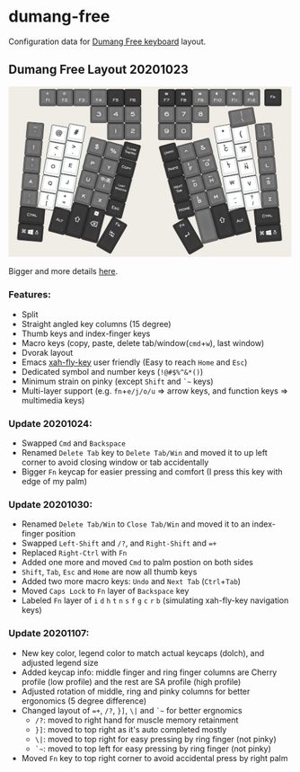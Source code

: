 # dumang-free
Configuration data for [Dumang Free keyboard](https://www.admacro.xyz/kbd/dumang_dk6.html) layout.

## Dumang Free Layout 20201023

![layout screenshot](layout_screenshot.png)

Bigger and more details [here](http://www.keyboard-layout-editor.com/#/gists/04304dff960cfb969da6850280b3853c).

### Features:
 - Split
 - Straight angled key columns (15 degree)
 - Thumb keys and index-finger keys
 - Macro keys (copy, paste, delete tab/window(`cmd`+`w`), last window)
 - Dvorak layout
 - Emacs [xah-fly-key](http://ergoemacs.org/misc/ergoemacs_vi_mode.html) user friendly (Easy to reach `Home` and `Esc`)
 - Dedicated symbol and number keys (`!@#$%^&*()`)
 - Minimum strain on pinky (except `Shift` and `` `~ `` keys)
 - Multi-layer support (e.g. `fn`+`e/j/o/u` => arrow keys, and function keys => multimedia keys)

### Update 20201024:
 - Swapped `Cmd` and `Backspace`
 - Renamed `Delete Tab` key to `Delete Tab/Win` and moved it to up left corner to avoid closing window or tab accidentally
 - Bigger `Fn` keycap for easier pressing and comfort (I press this key with edge of my palm)

### Update 20201030:
 - Renamed `Delete Tab/Win` to `Close Tab/Win` and moved it to an index-finger position
 - Swapped `Left-Shift` and `/?`, and `Right-Shift` and `=+`
 - Replaced `Right-Ctrl` with `Fn`
 - Added one more and moved `Cmd` to palm postion on both sides
 - `Shift`, `Tab`, `Esc` and `Home` are now all thumb keys
 - Added two more macro keys: `Undo` and `Next Tab` (`Ctrl`+`Tab`)
 - Moved `Caps Lock` to `Fn` layer of `Backspace` key
 - Labeled `Fn` layer of `i` `d` `h` `t` `n` `s` `f` `g` `c` `r` `b` (simulating xah-fly-key navigation keys)

### Update 20201107:
 - New key color, legend color to match actual keycaps (dolch), and adjusted legend size
 - Added keycap info: middle finger and ring finger columns are Cherry profile (low profile) and the rest are SA profile (high profile)
 - Adjusted rotation of middle, ring and pinky columns for better ergonomics (5 degree difference)
 - Changed layout of `=+`, `/?`, `}]`, `\|` and `` `~ `` for better ergnomics
   - `/?`: moved to right hand for muscle memory retainment
   - `}]`: moved to top right as it's auto completed mostly
   - `\|`: moved to top right for easy pressing by ring finger (not pinky)
   - `` `~ ``: moved to top left for easy pressing by ring finger (not pinky)
 - Moved `Fn` key to top right corner to avoid accidental press by right palm
